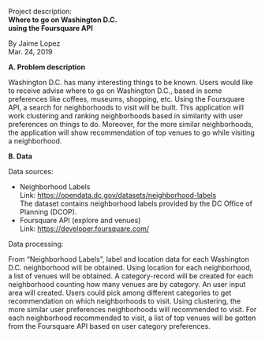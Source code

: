 Project description:  
**Where to go on Washington D.C.  
using the Foursquare API**

By Jaime Lopez  
Mar. 24, 2019

**A. Problem description**

Washington D.C. has many interesting things to be known. Users would like to
receive advise where to go on Washington D.C., based in some preferences like
coffees, museums, shopping, etc. Using the Foursquare API, a search for
neighborhoods to visit will be built. This application will work clustering and
ranking neighborhoods based in similarity with user preferences on things to do.
Moreover, for the more similar neighborhoods, the application will show
recommendation of top venues to go while visiting a neighborhood.

**B. Data**

Data sources:

- Neighborhood Labels  
Link: <https://opendata.dc.gov/datasets/neighborhood-labels>  
The dataset contains neighborhood labels provided by the DC Office of Planning (DCOP).
- Foursquare API (explore and venues)  
Link: <https://developer.foursquare.com/>

Data processing:

From “Neighborhood Labels”, label and location data for each Washington D.C.
neighborhood will be obtained.  Using location for each neighborhood, a list of
venues will be obtained. A category-record will be created for each neighborhood
counting how many venues are by category.  An user input area will created.
Users could pick among different categories to get recommendation on which
neighborhoods to visit.  Using clustering, the more similar user preferences
neighborhoods will recommended to visit.  For each neighborhood recommended to
visit, a list of top venues will be gotten from the Foursquare API based on user
category preferences.

